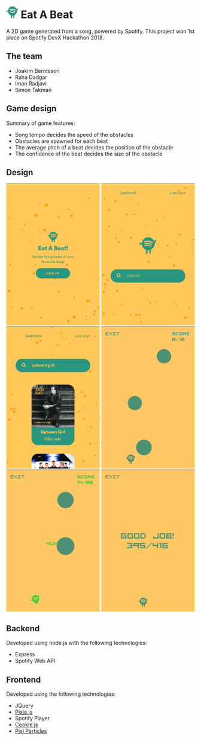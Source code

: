 # ![Logo](public/assets/Spoti_DarkGreen.png) Eat A Beat
A 2D game generated from a song, powered by Spotify. This project won 1st place on Spotify DevX Hackathon 2018.

## The team
* Joakim Berntsson
* Raha Dadgar
* Iman Radjavi
* Simon Takman

## Game design
Summary of game features:
* Song tempo decides the speed of the obstacles
* Obstacles are spawned for each beat
* The average pitch of a beat decides the position of the obstacle
* The confidence of the beat decides the size of the obstacle

## Design
<img src="readme-resources/login.png" width="250"> <img src="readme-resources/search.png" width="250">
<img src="readme-resources/search-results.png" width="250"> <img src="readme-resources/game.png" width="250">
<img src="readme-resources/game-point.png" width="250"> <img src="readme-resources/game-over.png" width="250">

## Backend
Developed using node.js with the following technologies:
* Express
* Spotify Web API

## Frontend
Developed using the following technologies:
* JQuery
* [Pixie.js](https://github.com/pixijs/pixi.js)
* Spotify Player
* [Cookie.js](https://github.com/js-cookie/js-cookie)
* [Pixi Particles](https://github.com/pixijs/pixi-particles)
